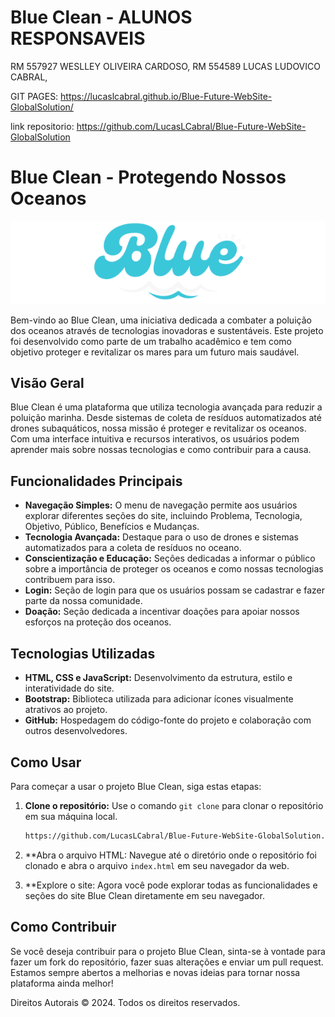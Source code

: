 # Blue Clean - ALUNOS RESPONSAVEIS

RM 557927 WESLLEY OLIVEIRA CARDOSO,
RM 554589 LUCAS LUDOVICO CABRAL,

GIT PAGES: https://lucaslcabral.github.io/Blue-Future-WebSite-GlobalSolution/

link repositorio: https://github.com/LucasLCabral/Blue-Future-WebSite-GlobalSolution

# Blue Clean - Protegendo Nossos Oceanos

![Logo Blue Clean](src/assets/blue.png)

Bem-vindo ao Blue Clean, uma iniciativa dedicada a combater a poluição dos oceanos através de tecnologias inovadoras e sustentáveis. Este projeto foi desenvolvido como parte de um trabalho acadêmico e tem como objetivo proteger e revitalizar os mares para um futuro mais saudável.

## Visão Geral

Blue Clean é uma plataforma que utiliza tecnologia avançada para reduzir a poluição marinha. Desde sistemas de coleta de resíduos automatizados até drones subaquáticos, nossa missão é proteger e revitalizar os oceanos. Com uma interface intuitiva e recursos interativos, os usuários podem aprender mais sobre nossas tecnologias e como contribuir para a causa.

## Funcionalidades Principais

- **Navegação Simples:** O menu de navegação permite aos usuários explorar diferentes seções do site, incluindo Problema, Tecnologia, Objetivo, Público, Benefícios e Mudanças.
- **Tecnologia Avançada:** Destaque para o uso de drones e sistemas automatizados para a coleta de resíduos no oceano.
- **Conscientização e Educação:** Seções dedicadas a informar o público sobre a importância de proteger os oceanos e como nossas tecnologias contribuem para isso.
- **Login:** Seção de login para que os usuários possam se cadastrar e fazer parte da nossa comunidade.
- **Doação:** Seção dedicada a incentivar doações para apoiar nossos esforços na proteção dos oceanos.

## Tecnologias Utilizadas

- **HTML, CSS e JavaScript:** Desenvolvimento da estrutura, estilo e interatividade do site.
- **Bootstrap:** Biblioteca utilizada para adicionar ícones visualmente atrativos ao projeto.
- **GitHub:** Hospedagem do código-fonte do projeto e colaboração com outros desenvolvedores.

## Como Usar

Para começar a usar o projeto Blue Clean, siga estas etapas:

1. **Clone o repositório:** Use o comando `git clone` para clonar o repositório em sua máquina local.
   ```bash
   https://github.com/LucasLCabral/Blue-Future-WebSite-GlobalSolution.git
   ```
   
2. **Abra o arquivo HTML: Navegue até o diretório onde o repositório foi clonado e abra o arquivo `index.html` em seu navegador da web.

3. **Explore o site: Agora você pode explorar todas as funcionalidades e seções do site Blue Clean diretamente em seu navegador.

## Como Contribuir

Se você deseja contribuir para o projeto Blue Clean, sinta-se à vontade para fazer um fork do repositório, fazer suas alterações e enviar um pull request. Estamos sempre abertos a melhorias e novas ideias para tornar nossa plataforma ainda melhor!

Direitos Autorais
© 2024. Todos os direitos reservados.
